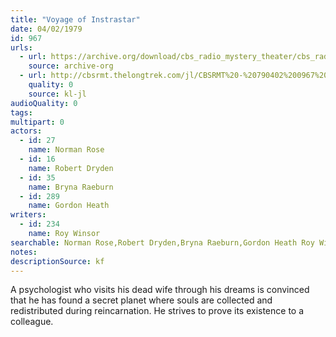 ```yaml
---
title: "Voyage of Instrastar"
date: 04/02/1979
id: 967
urls: 
  - url: https://archive.org/download/cbs_radio_mystery_theater/cbs_radio_mystery_theater-0951-1000.zip/cbs_radio_mystery_theater-0951-1000%2Fcbsrmt_0967_voyage_to_intrastar.mp3
    source: archive-org
  - url: http://cbsrmt.thelongtrek.com/jl/CBSRMT%20-%20790402%200967%20Voyage%20To%20Intrastar_jl.mp3
    quality: 0
    source: kl-jl
audioQuality: 0
tags: 
multipart: 0
actors:  
  - id: 27
    name: Norman Rose  
  - id: 16
    name: Robert Dryden  
  - id: 35
    name: Bryna Raeburn  
  - id: 289
    name: Gordon Heath
writers:  
  - id: 234
    name: Roy Winsor
searchable: Norman Rose,Robert Dryden,Bryna Raeburn,Gordon Heath Roy Winsor
notes: 
descriptionSource: kf
---
```

A psychologist who visits his dead wife through his dreams is convinced that he has found a secret planet where souls are collected and redistributed during reincarnation. He strives to prove its existence to a colleague.